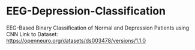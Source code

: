 # EEG-Depression-Classification
EEG-Based Binary Classification of Normal and Depression Patients using CNN
Link to Dataset: https://openneuro.org/datasets/ds003478/versions/1.1.0
